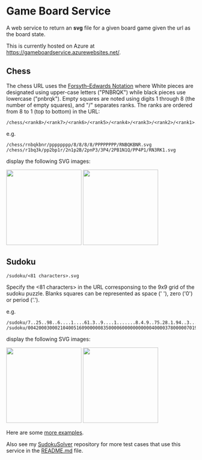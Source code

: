 # Game Board Service

A web service to return an **svg** file for a given board game given the url as the board state.

This is currently hosted on Azure at https://gameboardservice.azurewebsites.net/.

## Chess

The chess URL uses the [Forsyth–Edwards Notation](https://en.wikipedia.org/wiki/Forsyth%E2%80%93Edwards_Notation) where White pieces are designated using upper-case letters ("PNBRQK") while black pieces use lowercase ("pnbrqk"). Empty squares are noted using digits 1 through 8 (the number of empty squares), and "/" separates ranks. The ranks are ordered from 8 to 1 (top to bottom) in the URL:

```
/chess/<rank8>/<rank7>/<rank6>/<rank5>/<rank4>/<rank3>/<rank2>/<rank1>.svg
```

e.g.

```
/chess/rnbqkbnr/pppppppp/8/8/8/8/PPPPPPPP/RNBQKBNR.svg
/chess/r1bq3k/pp2bp1r/2n1p2B/2pnP3/3P4/2PB1N1Q/PP4P1/RN3RK1.svg
```

display the following SVG images:

<img src="https://gameboardservice.azurewebsites.net/chess/rnbqkbnr/pppppppp/8/8/8/8/PPPPPPPP/RNBQKBNR.svg" width="200" />
<img src="https://gameboardservice.azurewebsites.net/chess/r1bq3k/pp2bp1r/2n1p2B/2pnP3/3P4/2PB1N1Q/PP4P1/RN3RK1.svg" width="200" />

## Sudoku

```
/sudoku/<81 characters>.svg
```

Specify the <81 characters> in the URL corresponsing to the 9x9 grid of the sudoku puzzle. Blanks squares can be represented as space (' '), zero ('0') or period ('.').

e.g.
```
/sudoku/7..25..98..6....1....61.3..9....1.......8.4.9..75.28.1.94..3.......4923.61.....4..svg
/sudoku/004200030002104005160900000835000060000000000040000378000007019500602700090003200.svg
```

display the following SVG images:

<img src="https://gameboardservice.azurewebsites.net/sudoku/7..25..98..6....1....61.3..9....1.......8.4.9..75.28.1.94..3.......4923.61.....4..svg" width="200" />
<img src="https://gameboardservice.azurewebsites.net/sudoku/004200030002104005160900000835000060000000000040000378000007019500602700090003200.svg" width="200" />

Here are some [more examples](http://forum.enjoysudoku.com/patterns-game-results-t6291.html).

Also see my [SudokuSolver](https://github.com/Arlorean/SudokuSolver) repository for more test cases that use this service in the [README.md](https://github.com/Arlorean/SudokuSolver/blob/master/README.md#performance) file.

